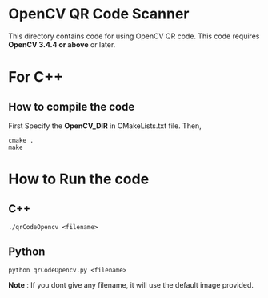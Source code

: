 
# OpenCV QR Code Scanner

This directory contains code for using OpenCV QR code. This code requires **OpenCV 3.4.4 or above** or later. 

# For C++

## How to compile the code
First Specify the **OpenCV_DIR** in CMakeLists.txt file. Then,

```
cmake .
make
```
# How to Run the code

## C++ ##
```
./qrCodeOpencv <filename>
```
## Python ##
```
python qrCodeOpencv.py <filename>
```
**Note** : If you dont give any filename, it will use the default image provided.
